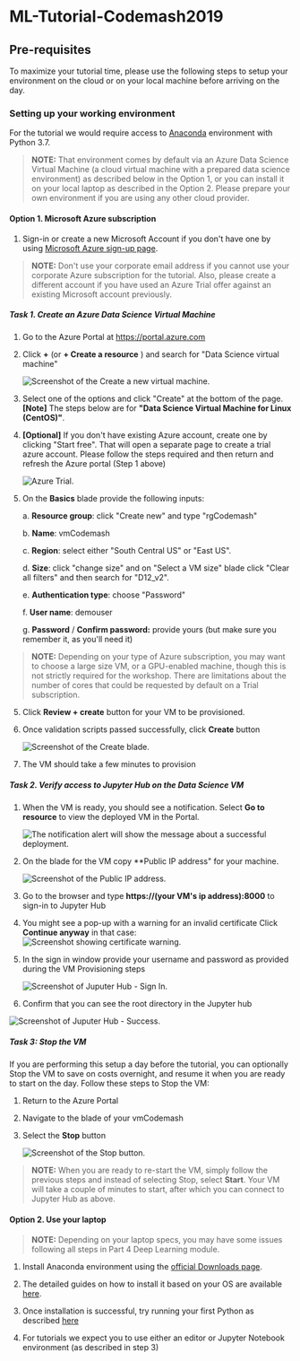 # ML-Tutorial-Codemash2019

## Pre-requisites

To maximize your tutorial time, please use the following steps to setup your environment on the cloud or on your local machine before arriving on the day.

### Setting up your working environment

For the tutorial we would require access to [Anaconda](https://www.anaconda.com) environment with Python 3.7.

> **NOTE:** That environment comes by default via an Azure Data Science Virtual Machine (a cloud virtual machine with a prepared data science environment) as described below in the Option 1, or you can install it on your local laptop as described in the Option 2. Please prepare your own environment if you are using any other cloud provider.

#### Option 1. Microsoft Azure subscription

1. Sign-in or create a new Microsoft Account if you don't have one by using [Microsoft Azure sign-up page](https://login.live.com/login.srf?lw=1). 

> **NOTE:** Don't use your corporate email address if you cannot use your corporate Azure subscription for the tutorial. Also, please create a different account if you have used an Azure Trial offer against an existing Microsoft account previously.

##### Task 1. Create an Azure Data Science Virtual Machine

1. Go to the Azure Portal at <https://portal.azure.com>
2. Click **+** (or **+ Create a resource** ) and search for "Data Science virtual machine"

    ![Screenshot of the Create a new virtual machine.](images/NewVM.png "Create a new virtual machine")

3. Select one of the options and click "Create" at the bottom of the page. **[Note]** The steps below are for **"Data Science Virtual Machine for Linux (CentOS)"**.

4. **[Optional]** If you don't have existing Azure account, create one by clicking "Start free". That will open a separate page to create a trial azure account. Please follow the steps required and then return and refresh the Azure portal (Step 1 above)

    ![Azure Trial.](images/AzureTrial.png "Azure Trial")

4.  On the **Basics** blade provide the following inputs:

    a. **Resource group**: click "Create new" and type "rgCodemash" 

    b.  **Name**: vmCodemash

    c. **Region**: select either "South Central US" or "East US".

    d.  **Size**: click "change size" and on "Select a VM size" blade click "Clear all filters" and then search for "D12_v2". 
    
    e.  **Authentication type**: choose "Password"

    f.  **User name**: demouser

    g.  **Password** / **Confirm password:** provide yours (but make sure you remember it, as you'll need it)

> **NOTE:**  Depending on your type of Azure subscription, you may want to choose a large size VM, or a GPU-enabled machine, though this is not strictly required for the workshop. There are limitations about the number of cores that could be requested by default on a Trial subscription.
    
5.  Click **Review + create** button for your VM to be provisioned.

8.  Once validation scripts passed successfully, click **Create** button

    ![Screenshot of the Create blade.](images/ProvisionVM.png "Provision VM")

9.  The VM should take a few minutes to provision

##### Task 2. Verify access to Jupyter Hub on the Data Science VM

1.  When the VM is ready, you should see a notification. Select **Go to resource** to view the deployed VM in the Portal.

    ![The notification alert will show the message about a successful deployment.](images/Notifications.png "Notification window")

2.  On the blade for the VM copy **Public IP address" for your machine.

    ![Screenshot of the Public IP address.](images/VMip.png "Copy the IP address")


3.  Go to the browser and type **https://(your VM's ip address):8000** to sign-in to Jupyter Hub 

4. You might  see a pop-up with a warning for an invalid certificate Click **Continue anyway** in that case: 
    ![Screenshot showing certificate warning.](images/CertError.png "Invalid Certificate")

5.  In the sign in window provide your username and password as provided during the VM Provisioning steps

    ![Screenshot of Juputer Hub - Sign In.](images/JupyterSignIn.png "Jupyter Sign-in")

6. Confirm that you can see the root directory in the Jupyter hub

![Screenshot of Juputer Hub - Success.](images/JupyterLoggedIn.png "Jupyter Success")

##### Task 3: Stop the VM

If you are performing this setup a day before the tutorial, you can optionally Stop the VM to save on costs overnight, and resume it when you are ready to start on the day. Follow these steps to Stop the VM:

1.  Return to the Azure Portal

2.  Navigate to the blade of your vmCodemash

3.  Select the **Stop** button

    ![Screenshot of the Stop button.](images/StopVM.png "Stop button")

> **NOTE:** When you are ready to re-start the VM, simply follow the previous steps and instead of selecting Stop, select **Start**. Your VM will take a couple of minutes to start, after which you can connect to Jupyter Hub as above.

#### Option 2. Use your laptop 

> **NOTE:** Depending on your laptop specs, you may have some issues following all steps in Part 4 Deep Learning module.

1. Install Anaconda environment using the [official Downloads page](https://www.anaconda.com/download/).

2. The detailed guides on how to install it based on your OS are available [here](http://docs.anaconda.com/anaconda/install/).

3. Once installation is successful, try running your first Python as described [here](http://docs.anaconda.com/anaconda/user-guide/getting-started/)

4. For tutorials we expect you to use either an editor or Jupyter Notebook environment (as described in step 3)